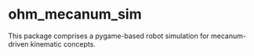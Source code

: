 # ohm_mecanum_sim
This package comprises a pygame-based robot simulation for mecanum-driven kinematic concepts.
